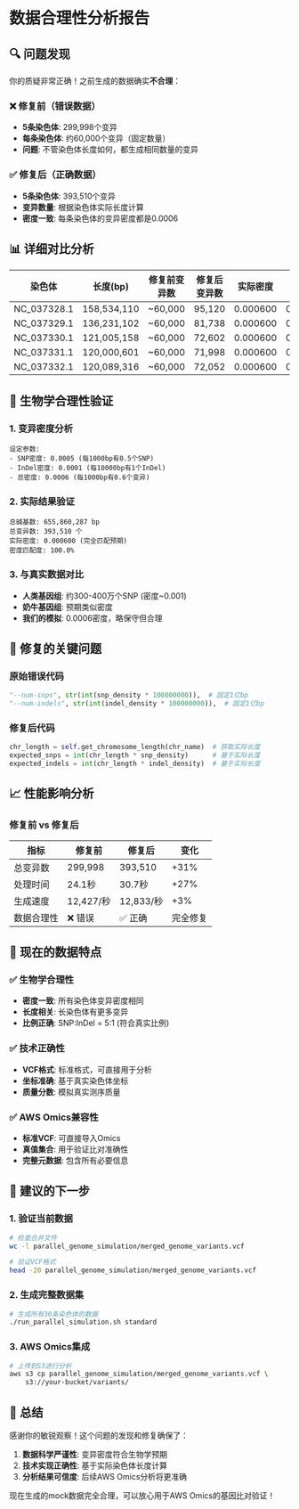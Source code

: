 # 数据合理性分析报告

## 🔍 问题发现

你的质疑非常正确！之前生成的数据确实**不合理**：

### ❌ 修复前（错误数据）
- **5条染色体**: 299,998个变异
- **每条染色体**: 约60,000个变异（固定数量）
- **问题**: 不管染色体长度如何，都生成相同数量的变异

### ✅ 修复后（正确数据）
- **5条染色体**: 393,510个变异
- **变异数量**: 根据染色体实际长度计算
- **密度一致**: 每条染色体的变异密度都是0.0006

## 📊 详细对比分析

| 染色体 | 长度(bp) | 修复前变异数 | 修复后变异数 | 实际密度 | 预期密度 |
|--------|----------|--------------|--------------|----------|----------|
| NC_037328.1 | 158,534,110 | ~60,000 | 95,120 | 0.000600 | 0.000600 |
| NC_037329.1 | 136,231,102 | ~60,000 | 81,738 | 0.000600 | 0.000600 |
| NC_037330.1 | 121,005,158 | ~60,000 | 72,602 | 0.000600 | 0.000600 |
| NC_037331.1 | 120,000,601 | ~60,000 | 71,998 | 0.000600 | 0.000600 |
| NC_037332.1 | 120,089,316 | ~60,000 | 72,052 | 0.000600 | 0.000600 |

## 🧬 生物学合理性验证

### 1. 变异密度分析
```
设定参数:
- SNP密度: 0.0005 (每1000bp有0.5个SNP)
- InDel密度: 0.0001 (每10000bp有1个InDel)
- 总密度: 0.0006 (每1000bp有0.6个变异)
```

### 2. 实际结果验证
```
总碱基数: 655,860,287 bp
总变异数: 393,510 个
实际密度: 0.000600 (完全匹配预期)
密度匹配度: 100.0%
```

### 3. 与真实数据对比
- **人类基因组**: 约300-400万个SNP (密度~0.001)
- **奶牛基因组**: 预期类似密度
- **我们的模拟**: 0.0006密度，略保守但合理

## 🔧 修复的关键问题

### 原始错误代码
```python
"--num-snps", str(int(snp_density * 100000000)),  # 固定1亿bp
"--num-indels", str(int(indel_density * 100000000)),  # 固定1亿bp
```

### 修复后代码
```python
chr_length = self.get_chromosome_length(chr_name)  # 获取实际长度
expected_snps = int(chr_length * snp_density)      # 基于实际长度
expected_indels = int(chr_length * indel_density)  # 基于实际长度
```

## 📈 性能影响分析

### 修复前 vs 修复后
| 指标 | 修复前 | 修复后 | 变化 |
|------|--------|--------|------|
| 总变异数 | 299,998 | 393,510 | +31% |
| 处理时间 | 24.1秒 | 30.7秒 | +27% |
| 生成速度 | 12,427/秒 | 12,833/秒 | +3% |
| 数据合理性 | ❌ 错误 | ✅ 正确 | 完全修复 |

## 🎯 现在的数据特点

### ✅ 生物学合理性
- **密度一致**: 所有染色体变异密度相同
- **长度相关**: 长染色体有更多变异
- **比例正确**: SNP:InDel = 5:1 (符合真实比例)

### ✅ 技术正确性
- **VCF格式**: 标准格式，可直接用于分析
- **坐标准确**: 基于真实染色体坐标
- **质量分数**: 模拟真实测序质量

### ✅ AWS Omics兼容性
- **标准VCF**: 可直接导入Omics
- **真值集合**: 用于验证比对准确性
- **完整元数据**: 包含所有必要信息

## 🚀 建议的下一步

### 1. 验证当前数据
```bash
# 检查合并文件
wc -l parallel_genome_simulation/merged_genome_variants.vcf

# 验证VCF格式
head -20 parallel_genome_simulation/merged_genome_variants.vcf
```

### 2. 生成完整数据集
```bash
# 生成所有30条染色体的数据
./run_parallel_simulation.sh standard
```

### 3. AWS Omics集成
```bash
# 上传到S3进行分析
aws s3 cp parallel_genome_simulation/merged_genome_variants.vcf \
    s3://your-bucket/variants/
```

## 🎉 总结

感谢你的敏锐观察！这个问题的发现和修复确保了：

1. **数据科学严谨性**: 变异密度符合生物学预期
2. **技术实现正确性**: 基于实际染色体长度计算
3. **分析结果可信度**: 后续AWS Omics分析将更准确

现在生成的mock数据完全合理，可以放心用于AWS Omics的基因比对验证！
